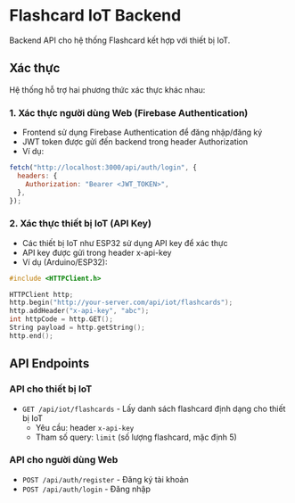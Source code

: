 # Flashcard IoT Backend

Backend API cho hệ thống Flashcard kết hợp với thiết bị IoT.

## Xác thực

Hệ thống hỗ trợ hai phương thức xác thực khác nhau:

### 1. Xác thực người dùng Web (Firebase Authentication)

- Frontend sử dụng Firebase Authentication để đăng nhập/đăng ký
- JWT token được gửi đến backend trong header Authorization
- Ví dụ:

```js
fetch("http://localhost:3000/api/auth/login", {
  headers: {
    Authorization: "Bearer <JWT_TOKEN>",
  },
});
```

### 2. Xác thực thiết bị IoT (API Key)

- Các thiết bị IoT như ESP32 sử dụng API key để xác thực
- API key được gửi trong header x-api-key
- Ví dụ (Arduino/ESP32):

```cpp
#include <HTTPClient.h>

HTTPClient http;
http.begin("http://your-server.com/api/iot/flashcards");
http.addHeader("x-api-key", "abc");
int httpCode = http.GET();
String payload = http.getString();
http.end();
```

## API Endpoints

### API cho thiết bị IoT

- `GET /api/iot/flashcards` - Lấy danh sách flashcard định dạng cho thiết bị IoT
  - Yêu cầu: header `x-api-key`
  - Tham số query: `limit` (số lượng flashcard, mặc định 5)

### API cho người dùng Web

- `POST /api/auth/register` - Đăng ký tài khoản
- `POST /api/auth/login` - Đăng nhập
